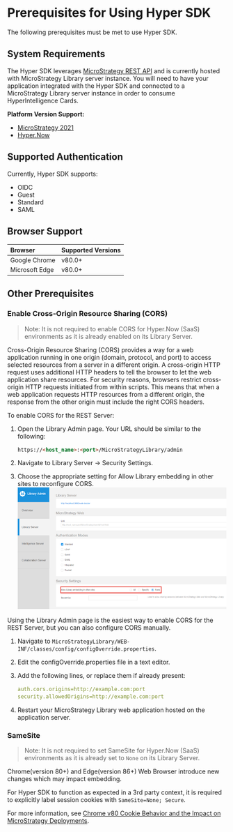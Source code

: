 # Prerequisites for Using Hyper SDK

The following prerequisites must be met to use Hyper SDK.

## System Requirements

The Hyper SDK leverages [MicroStrategy REST API](https://lw.microstrategy.com/msdz/MSDL/GARelease_Current/docs/projects/RESTSDK/Content/topics/REST_API/REST_API.htm) and is currently hosted with MicroStrategy Library server instance. You will need to have your application integrated with the Hyper SDK and connected to a MicroStrategy Library server instance in order to consume HyperIntelligence Cards.

**Platform Version Support:**

- [MicroStrategy 2021](https://community.microstrategy.com/s/products)
- [Hyper.Now](https://www.microstrategy.com/en/hyperintelligence)

## Supported Authentication

Currently, Hyper SDK supports:

- OIDC
- Guest
- Standard
- SAML

## Browser Support

| **Browser**     | **Supported Versions** |
| :-------------- | :--------------------- |
| Google Chrome   | v80.0+                 |
| Microsoft Edge  | v80.0+                 |

## Other Prerequisites

### Enable Cross-Origin Resource Sharing (CORS)

> Note: It is not required to enable CORS for Hyper.Now (SaaS)
> environments as it is already enabled on its Library Server.

Cross-Origin Resource Sharing (CORS) provides a way for a web application running in one origin (domain, protocol, and port) to access selected resources from a server in a different origin. A cross-origin HTTP request uses additional HTTP headers to tell the browser to let the web application share resources. For security reasons, browsers restrict cross-origin HTTP requests initiated from within scripts. This means that when a web application requests HTTP resources from a different origin, the response from the other origin must include the right CORS headers.

To enable CORS for the REST Server:

1. Open the Library Admin page. Your URL should be similar to the following:

    ```html
    https://<host_name>:<port>/MicroStrategyLibrary/admin
    ```

2. Navigate to Library Server -> Security Settings.
3. Choose the appropriate setting for Allow Library embedding in other sites to reconfigure CORS.
![picture 1](img/CORS_config.png)

Using the Library Admin page is the easiest way to enable CORS for the REST Server, but you can also configure CORS manually.

1. Navigate to `MicroStrategyLibrary/WEB-INF/classes/config/configOverride.properties`.
2. Edit the configOverride.properties file in a text editor.
3. Add the following lines, or replace them if already present:

    ```yaml
    auth.cors.origins=http://example.com:port
    security.allowedOrigins=http://example.com:port
    ```

4. Restart your MicroStrategy Library web application hosted on the application server.

### SameSite

> Note: It is not required to set SameSite for Hyper.Now (SaaS)
> environments as it is already set to `None` on its Library Server.

Chrome(version 80+) and Edge(version 86+) Web Browser introduce new changes which may impact embedding.

For Hyper SDK to function as expected in a 3rd party context, it is required to explicitly label session cookies with `SameSite=None; Secure`.

For more information, see [Chrome v80 Cookie Behavior and the Impact on MicroStrategy Deployments](https://community.microstrategy.com/s/article/Chrome-v80-Cookie-Behavior-and-the-impact-on-MicroStrategy-Deployments?language=en_US).
